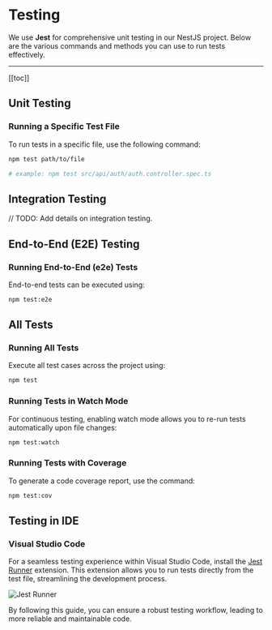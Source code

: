 # Testing

We use **Jest** for comprehensive unit testing in our NestJS project. Below are the various commands and methods you can use to run tests effectively.

---

[[toc]]

## Unit Testing

### Running a Specific Test File

To run tests in a specific file, use the following command:

```bash
npm test path/to/file

# example: npm test src/api/auth/auth.controller.spec.ts
```

## Integration Testing

// TODO: Add details on integration testing.

## End-to-End (E2E) Testing

### Running End-to-End (e2e) Tests

End-to-end tests can be executed using:

```bash
npm test:e2e
```

## All Tests

### Running All Tests

Execute all test cases across the project using:

```bash
npm test
```

### Running Tests in Watch Mode

For continuous testing, enabling watch mode allows you to re-run tests automatically upon file changes:

```bash
npm test:watch
```

### Running Tests with Coverage

To generate a code coverage report, use the command:

```bash
npm test:cov
```

## Testing in IDE

### Visual Studio Code

For a seamless testing experience within Visual Studio Code, install the [Jest Runner](https://marketplace.visualstudio.com/items?itemName=firsttris.vscode-jest-runner) extension. This extension allows you to run tests directly from the test file, streamlining the development process.

![Jest Runner](https://github.com/firsttris/vscode-jest/raw/master/public/vscode-jest.gif)

By following this guide, you can ensure a robust testing workflow, leading to more reliable and maintainable code.
